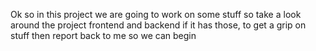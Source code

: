 Ok so in this project we are going to work on some stuff so take a look around the project frontend and backend if it has those, to get a grip on stuff then report back to me so we can begin  